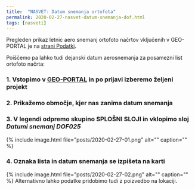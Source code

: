 ```yaml
---
title:  "NASVET: Datum snemanja ortofota"
permalink: 2020-02-27-nasvet-datum-snemanja-dof.html
tags: [nasveti]
---
```


Pregleden prikaz letnic aero snemanj ortofoto načrtov vključenih v GEO-PORTAL je na [strani Podatki](podatki.html#digitalni-ortofoto-načrti-dof025).

Poiščemo pa lahko tudi dejanski datum aerosnemanja za posamezni list ortofoto načrta:
### 1. Vstopimo v [GEO-PORTAL](https://geo-portal.si) in po prijavi izberemo željeni projekt
### 2. Prikažemo območje, kjer nas zanima datum snemanja
### 3. V legendi odpremo skupino **SPLOŠNI SLOJI** in vklopimo sloj _Datumi snemanj DOF025_
{% include image.html file="posts/2020-02-27-01.png" alt="" caption="" %}
### 4. Oznaka lista in datum snemanja se izpišeta na karti
{% include image.html file="posts/2020-02-27-02.png" alt="" caption="" %}
Alternativno lahko podatke pridobimo tudi z poizvedbo na lokaciji.
